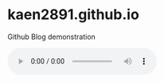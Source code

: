 # kaen2891.github.io
Github Blog demonstration

<audio controls="controls">
  <source type="audio/mp3" src="audio/output_ckpt300_testset_0th_.wav"></source>
  <source type="audio/ogg" src="filename.ogg"></source>
  <p>Your browser does not support the audio element.</p>
</audio>
